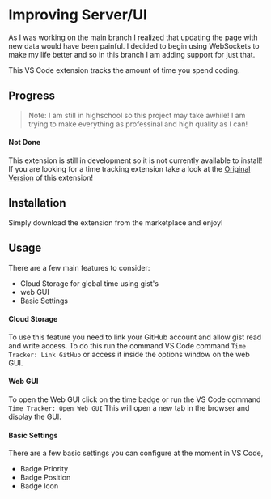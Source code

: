 # Improving Server/UI

As I was working on the main branch I realized that updating the page with new data would have been painful. I decided to begin using WebSockets to make my life better and so in this branch I am adding support for just that.

This VS Code extension tracks the amount of time you spend coding.

## Progress

>Note: I am still in highschool so this project may take awhile! I am trying to make everything as professinal and high quality as I can!

#### Not Done

This extension is still in development so it is not currently available to install!
If you are looking for a time tracking extension take a look at the [Original Version](https://github.com/MIMJA156/time-tracker) of this extension!

## Installation

Simply download the extension from the marketplace and enjoy!

## Usage

There are a few main features to consider:
- Cloud Storage for global time using gist's
- web GUI
- Basic Settings

#### Cloud Storage

To use this feature you need to link your GitHub account and allow gist read and write access. To do this run the command VS Code command ``Time Tracker: Link GitHub`` or access it inside the options window on the web GUI.

#### Web GUI

To open the Web GUI click on the time badge or run the VS Code command ``Time Tracker: Open Web GUI``
This will open a new tab in the browser and display the GUI.

#### Basic Settings

There are a few basic settings you can configure at the moment in VS Code,
- Badge Priority
- Badge Position
- Badge Icon